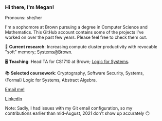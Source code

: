 ### Hi there, I'm Megan!

Pronouns: she/her

I'm a sophomore at Brown pursuing a degree in Computer Science and Mathematics. 
This GitHub account contains some of the projects I've worked on over the past few years. 
Please feel free to check them out.

🔬 **Current research**:  Increasing compute cluster productivity with revocable "soft" memory; [Systems@Brown](https://systems.cs.brown.edu/).

🖥 **Teaching**: Head TA for CS1710 at Brown; [Logic for Systems](https://csci1710.github.io/2022/).

📚 **Selected coursework**: Cryptography, Software Security, Systems, (Formal) Logic for Systems, Abstract Algebra.

[Email me!](mailto:megan_frisella@brown.edu)

[LinkedIn](https://www.linkedin.com/in/megan-frisella/)

Note: Sadly, I had issues with my Git email configuration, so my contributions earlier than mid-August, 2021 don't show up accurately 😔
